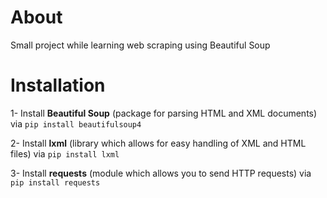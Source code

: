 # About
Small project while learning web scraping using Beautiful Soup

# Installation

1- Install **Beautiful Soup** (package for parsing HTML and XML documents) via `pip install beautifulsoup4`

2- Install **lxml** (library which allows for easy handling of XML and HTML files) via `pip install lxml`

3- Install **requests** (module which allows you to send HTTP requests) via `pip install requests`